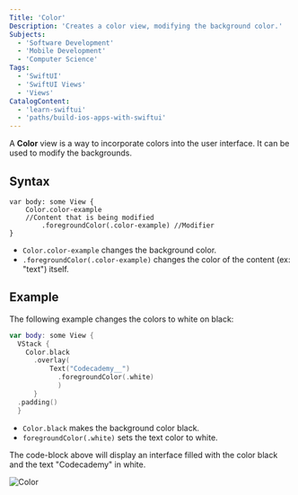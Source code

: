 ```yaml
---
Title: 'Color'
Description: 'Creates a color view, modifying the background color.'
Subjects:
  - 'Software Development'
  - 'Mobile Development'
  - 'Computer Science'
Tags:
  - 'SwiftUI'
  - 'SwiftUI Views'
  - 'Views'
CatalogContent:
  - 'learn-swiftui'
  - 'paths/build-ios-apps-with-swiftui'
---
```


A **Color** view is a way to incorporate colors into the user interface. It can be used to modify the backgrounds.

## Syntax

```pseudo
var body: some View {
    Color.color-example
    //Content that is being modified
        .foregroundColor(.color-example) //Modifier
}
```

- `Color.color-example` changes the background color.
- `.foregroundColor(.color-example)` changes the color of the content (ex: "text") itself.

## Example

The following example changes the colors to white on black:

```swift
var body: some View {
  VStack {
    Color.black
      .overlay(
          Text("Codecademy__")
            .foregroundColor(.white)
            )
      }
  .padding()
  }
```

- `Color.black` makes the background color black.
- `foregroundColor(.white)` sets the text color to white.

The code-block above will display an interface filled with the color black and the text "Codecademy" in white.

![Color](https://raw.githubusercontent.com/Codecademy/docs/main/media/swiftui-color-background.png)
